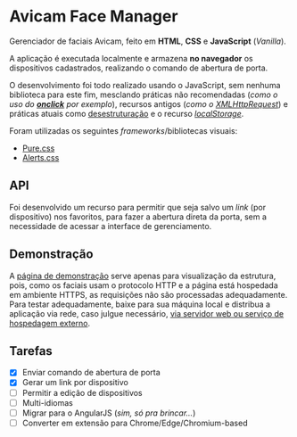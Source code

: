 # Avicam Face Manager
Gerenciador de faciais Avicam, feito em **HTML**, **CSS** e **JavaScript** (_Vanilla_).

A aplicação é executada localmente e armazena **no navegador** os dispositivos cadastrados, realizando o comando de abertura de porta.

O desenvolvimento foi todo realizado usando o JavaScript, sem nenhuma biblioteca para este fim, mesclando práticas não recomendadas (_como o uso do **[onclick](https://www.w3schools.com/jsref/event_onclick.asp)** por exemplo_), recursos antigos (_como o [XMLHttpRequest](https://developer.mozilla.org/en-US/docs/Web/API/XMLHttpRequest)_) e práticas atuais como [desestruturação](https://developer.mozilla.org/pt-BR/docs/Web/JavaScript/Reference/Operators/Destructuring_assignment) e o recurso _[localStorage](https://developer.mozilla.org/en-US/docs/Web/API/Window/localStorage)_.

Foram utilizadas os seguintes _frameworks_/bibliotecas visuais:
- [Pure.css](https://github.com/pure-css/pure/)
- [Alerts.css](https://github.com/gustavoquinalha/alerts-css)

## API
Foi desenvolvido um recurso para permitir que seja salvo um _link_ (por dispositivo) nos favoritos, para fazer a abertura direta da porta, sem a necessidade de acessar a interface de gerenciamento.

## Demonstração
A [página de demonstração](https://daleffe.github.io/avicam-face-manager/) serve apenas para visualização da estrutura, pois, como os faciais usam o protocolo HTTP e a página está hospedada em ambiente HTTPS, as requisições não são processadas adequadamente. Para testar adequadamente, baixe para sua máquina local e distribua a aplicação via rede, caso julgue necessário, [via servidor web ou serviço de hospedagem externo](https://github.com/daleffe/avicam-face-manager/wiki/).

## Tarefas
- [X] Enviar comando de abertura de porta
- [X] Gerar um link por dispositivo
- [ ] Permitir a edição de dispositivos
- [ ] Multi-idiomas
- [ ] Migrar para o AngularJS (_sim, só pra brincar..._)
- [ ] Converter em extensão para Chrome/Edge/Chromium-based
